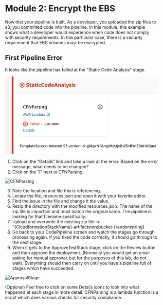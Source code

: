 # Module 2: Encrypt the EBS

Now that your pipeline is built.  As a developer, you uploaded the zip files to s3, you committed code into the pipeline.  In this module, this example shows what a developer would experience when code does not comply with security requirements.  In this particular case, there is a security requirement that EBS volumes must be encrypted.

## First Pipeline Error

It looks like the pipeline has failed at the "Static Code Analysis" stage.

![FirstPipelineError](./images/01-firstpipelineerror.png)

1.  Click on the "Details" link and take a look at the error.  Based on the error message, what needs to be changed?
2.  Click on the "i" next to CFNParsing.

![CFNParsing](./images/01-CFNParsingInfo.png)

3.  Note the location and file this is referencing.
4.  Locate the file, resources.json and open it with your favorite editor.
5.  Find the issue in the file and change it the value.
6.  Rezip the directory with the modified resources.json.  The name of the zip file is important and must match the original name.  The pipeline is looking for that filename specifically.
7.  Upload and overwrite the existing zip file in: “{CloudformationStackName}-artifactstorebucket-{randomstring}
8.  Go back to your CodePipeline screen and watch the stages go through processing again.  If you fixed the code correctly, it should go through to the next stage.
9. When it gets to the ApproveTestStack stage, click on the Review button and then approve the deployment. (Normally you would get an email asking for manual approval, but for the purposes of this lab, do not wait). Everything should then carry on until you have a pipeline full of stages which have succeeded.

![ApprovalStage](./images/01-ApprovalStage.png)

(Optional) Feel free to click on some Details icons to look into what happened at each stage in more detail.  CFNParsing is a lambda function is a script which does various checks for security compliance.

